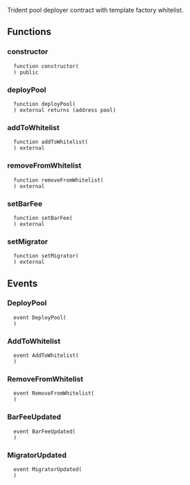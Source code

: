 Trident pool deployer contract with template factory whitelist.

## Functions

### constructor

```solidity
  function constructor(
  ) public
```

### deployPool

```solidity
  function deployPool(
  ) external returns (address pool)
```

### addToWhitelist

```solidity
  function addToWhitelist(
  ) external
```

### removeFromWhitelist

```solidity
  function removeFromWhitelist(
  ) external
```

### setBarFee

```solidity
  function setBarFee(
  ) external
```

### setMigrator

```solidity
  function setMigrator(
  ) external
```

## Events

### DeployPool

```solidity
  event DeployPool(
  )
```

### AddToWhitelist

```solidity
  event AddToWhitelist(
  )
```

### RemoveFromWhitelist

```solidity
  event RemoveFromWhitelist(
  )
```

### BarFeeUpdated

```solidity
  event BarFeeUpdated(
  )
```

### MigratorUpdated

```solidity
  event MigratorUpdated(
  )
```
